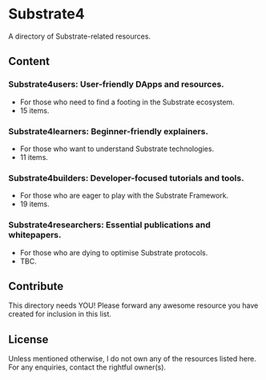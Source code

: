 # Substrate4

A directory of Substrate-related resources.


## Content

### Substrate4users: User-friendly DApps and resources.
* For those who need to find a footing in the Substrate ecosystem.
* 15 items.

### Substrate4learners: Beginner-friendly explainers.
* For those who want to understand Substrate technologies.
* 11 items.

### Substrate4builders: Developer-focused tutorials and tools.
* For those who are eager to play with the Substrate Framework.
* 19 items.

### Substrate4researchers: Essential publications and whitepapers.
* For those who are dying to optimise Substrate protocols.
* TBC.


## Contribute

This directory needs YOU! Please forward any awesome resource you have created for inclusion in this list.


## License

Unless mentioned otherwise, I do not own any of the resources listed here. For any enquiries, contact the rightful owner(s).

